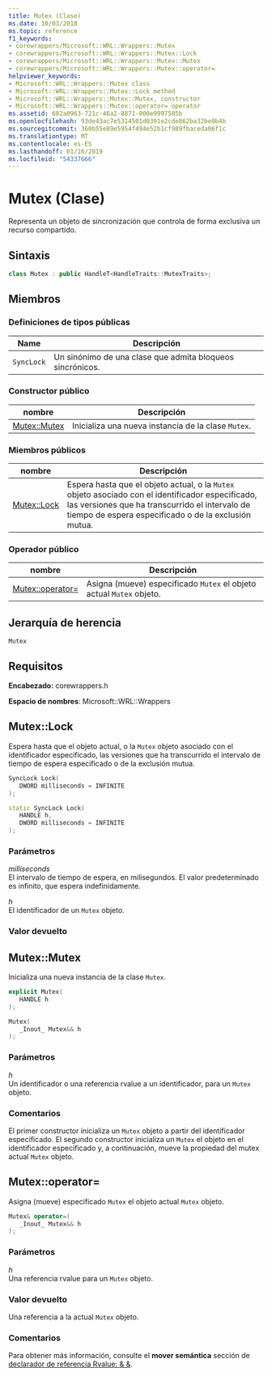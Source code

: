```yaml
---
title: Mutex (Clase)
ms.date: 10/03/2018
ms.topic: reference
f1_keywords:
- corewrappers/Microsoft::WRL::Wrappers::Mutex
- corewrappers/Microsoft::WRL::Wrappers::Mutex::Lock
- corewrappers/Microsoft::WRL::Wrappers::Mutex::Mutex
- corewrappers/Microsoft::WRL::Wrappers::Mutex::operator=
helpviewer_keywords:
- Microsoft::WRL::Wrappers::Mutex class
- Microsoft::WRL::Wrappers::Mutex::Lock method
- Microsoft::WRL::Wrappers::Mutex::Mutex, constructor
- Microsoft::WRL::Wrappers::Mutex::operator= operator
ms.assetid: 682a0963-721c-46a2-8871-000e9997505b
ms.openlocfilehash: 93de43ac7e5314501d0391e2cde862ba32be0b4b
ms.sourcegitcommit: 360b55e89e5954f494e52b1cf989fbaceda06f1c
ms.translationtype: MT
ms.contentlocale: es-ES
ms.lasthandoff: 01/16/2019
ms.locfileid: "54337666"
---
```

# <a name="mutex-class"></a>Mutex (Clase)

Representa un objeto de sincronización que controla de forma exclusiva un recurso compartido.

## <a name="syntax"></a>Sintaxis

```cpp
class Mutex : public HandleT<HandleTraits::MutexTraits>;
```

## <a name="members"></a>Miembros

### <a name="public-typedefs"></a>Definiciones de tipos públicas

Name       | Descripción
---------- | ------------------------------------------------------
`SyncLock` | Un sinónimo de una clase que admita bloqueos sincrónicos.

### <a name="public-constructor"></a>Constructor público

nombre                   | Descripción
---------------------- | ------------------------------------------------
[Mutex::Mutex](#mutex) | Inicializa una nueva instancia de la clase `Mutex`.

### <a name="public-members"></a>Miembros públicos

nombre                 | Descripción
-------------------- | --------------------------------------------------------------------------------------------------------------------------------------------------------------
[Mutex::Lock](#lock) | Espera hasta que el objeto actual, o la `Mutex` objeto asociado con el identificador especificado, las versiones que ha transcurrido el intervalo de tiempo de espera especificado o de la exclusión mutua.

### <a name="public-operator"></a>Operador público

nombre                                 | Descripción
------------------------------------ | ---------------------------------------------------------------------------
[Mutex::operator=](#operator-assign) | Asigna (mueve) especificado `Mutex` el objeto actual `Mutex` objeto.

## <a name="inheritance-hierarchy"></a>Jerarquía de herencia

`Mutex`

## <a name="requirements"></a>Requisitos

**Encabezado:** corewrappers.h

**Espacio de nombres**: Microsoft::WRL::Wrappers

## <a name="lock"></a>Mutex::Lock

Espera hasta que el objeto actual, o la `Mutex` objeto asociado con el identificador especificado, las versiones que ha transcurrido el intervalo de tiempo de espera especificado o de la exclusión mutua.

```cpp
SyncLock Lock(
   DWORD milliseconds = INFINITE
);

static SyncLock Lock(
   HANDLE h,
   DWORD milliseconds = INFINITE
);
```

### <a name="parameters"></a>Parámetros

*milliseconds*<br/>
El intervalo de tiempo de espera, en milisegundos. El valor predeterminado es infinito, que espera indefinidamente.

*h*<br/>
El identificador de un `Mutex` objeto.

### <a name="return-value"></a>Valor devuelto

## <a name="mutex"></a>Mutex::Mutex

Inicializa una nueva instancia de la clase `Mutex`.

```cpp
explicit Mutex(
   HANDLE h
);

Mutex(
   _Inout_ Mutex&& h
);
```

### <a name="parameters"></a>Parámetros

*h*<br/>
Un identificador o una referencia rvalue a un identificador, para un `Mutex` objeto.

### <a name="remarks"></a>Comentarios

El primer constructor inicializa un `Mutex` objeto a partir del identificador especificado. El segundo constructor inicializa un `Mutex` el objeto en el identificador especificado y, a continuación, mueve la propiedad del mutex actual `Mutex` objeto.

## <a name="operator-assign"></a>Mutex::operator=

Asigna (mueve) especificado `Mutex` el objeto actual `Mutex` objeto.

```cpp
Mutex& operator=(
   _Inout_ Mutex&& h
);
```

### <a name="parameters"></a>Parámetros

*h*<br/>
Una referencia rvalue para un `Mutex` objeto.

### <a name="return-value"></a>Valor devuelto

Una referencia a la actual `Mutex` objeto.

### <a name="remarks"></a>Comentarios

Para obtener más información, consulte el **mover semántica** sección de [declarador de referencia Rvalue: & &](../../cpp/rvalue-reference-declarator-amp-amp.md).
